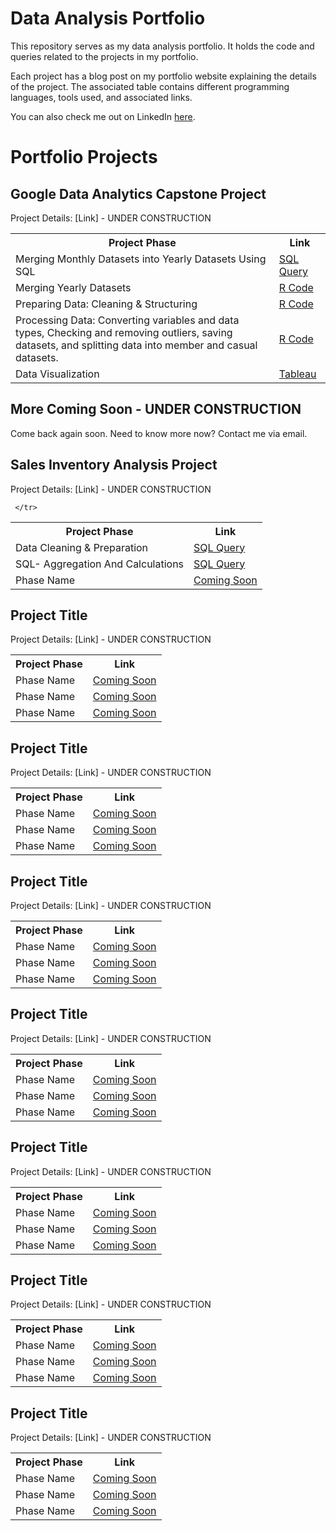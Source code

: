 # Data Analysis Portfolio
This repository serves as my data analysis portfolio.  It holds the code and queries related to the projects in my portfolio. 

Each project has a blog post on my portfolio website explaining the details of the project. The associated table contains different programming languages, tools used, and associated links. 

You can also check me out on LinkedIn <a href="www.linkedin.com/in//clairescanlon">here</a>. 


<h1> Portfolio Projects </h1>

<h2><b> Google Data Analytics Capstone Project   </h2></b>
Project Details: [Link] - UNDER CONSTRUCTION
</head>
<body>

<table>
 
  <tr>
<th>Project Phase</th>
<th> Link </th>
  </tr>
  <tr>
    <td> Merging Monthly Datasets into Yearly Datasets Using SQL </td></td>
    <td> <a href=" "> SQL Query </a> </td></td>
  </tr>
  
  <tr>
    <td> Merging Yearly Datasets </td></td>
    <td> <a href="https://github.com/clairescanlon/CyclisticBikeData/blob/portfolio/Phase2_MergingDatasets"> R Code </a> </td></td>
  </tr>
  
  <tr>
    <td> Preparing Data: Cleaning & Structuring </td></td>
    <td> <a href="https://github.com/clairescanlon/CyclisticBikeData/blob/portfolio/Phase2_PreparingData"> R Code </a> </td></td>
  </tr>
 
  <tr>
    <td> Processing Data: Converting variables and data types, Checking and removing outliers, saving datasets, and splitting data into member and casual datasets. </td></td>
    <td> <a href="https://github.com/clairescanlon/CyclisticBikeData/blob/portfolio/Phase2_PreparingData"> R Code </a> </td></td>
  </tr>
  
  <tr>
    <td> Data Visualization </td></td>
    <td> <a href="https://public.tableau.com/views/CyclisticBikeRideData/MostPopularStartStations?:language=en-US&:display_count=n&:origin=viz_share_link"> Tableau </a> </td></td>
  </tr> 


</table>

<h2><b> More Coming Soon - UNDER CONSTRUCTION </h2></b>
Come back again soon. Need to know more now? Contact me via email. 

<h2><b> Sales Inventory Analysis Project </h2></b>
 Project Details: [Link] - UNDER CONSTRUCTION
<table>
 
  <tr>
<th>Project Phase</th>
<th> Link </th>
  </tr>

     </tr>
  <tr>
    <td> Data Cleaning & Preparation </td></td>
    <td> <a href="LINK"> SQL Query </a> </td></td>
  </tr>
  
  <tr>
    <td> SQL- Aggregation And Calculations </td></td>
    <td> <a href="https://github.com/clairescanlon/SalesInventoryAnalysis/blob/portfolio/Aggregation_Calculations"> SQL Query </a> </td></td>
  </tr>

   </tr>
  <tr>
    <td> Phase Name </td></td>
    <td> <a href="LINK"> Coming Soon </a> </td></td>
  </tr>
</table>

<h2><b> Project Title </h2></b>
 Project Details: [Link] - UNDER CONSTRUCTION
<table>
 
  <tr>
<th>Project Phase</th>
<th> Link </th>
  </tr>
  <tr>
    <td> Phase Name </td></td>
    <td> <a href="LINK"> Coming Soon </a> </td></td>
  </tr>

   </tr>
  <tr>
    <td> Phase Name </td></td>
    <td> <a href="LINK"> Coming Soon </a> </td></td>
  </tr>

   </tr>
  <tr>
    <td> Phase Name </td></td>
    <td> <a href="LINK"> Coming Soon </a> </td></td>
  </tr>
</table>

<h2><b> Project Title </h2></b>
 Project Details: [Link] - UNDER CONSTRUCTION
<table>
 
  <tr>
<th>Project Phase</th>
<th> Link </th>
  </tr>
  <tr>
    <td> Phase Name </td></td>
    <td> <a href="LINK"> Coming Soon </a> </td></td>
  </tr>

   </tr>
  <tr>
    <td> Phase Name </td></td>
    <td> <a href="LINK"> Coming Soon </a> </td></td>
  </tr>

   </tr>
  <tr>
    <td> Phase Name </td></td>
    <td> <a href="LINK"> Coming Soon </a> </td></td>
  </tr>
</table>

<h2><b> Project Title </h2></b>
 Project Details: [Link] - UNDER CONSTRUCTION
<table>
 
  <tr>
<th>Project Phase</th>
<th> Link </th>
  </tr>
  <tr>
    <td> Phase Name </td></td>
    <td> <a href="LINK"> Coming Soon </a> </td></td>
  </tr>

   </tr>
  <tr>
    <td> Phase Name </td></td>
    <td> <a href="LINK"> Coming Soon </a> </td></td>
  </tr>

   </tr>
  <tr>
    <td> Phase Name </td></td>
    <td> <a href="LINK"> Coming Soon </a> </td></td>
  </tr>
</table>

<h2><b> Project Title </h2></b>
 Project Details: [Link] - UNDER CONSTRUCTION
<table>
 
  <tr>
<th>Project Phase</th>
<th> Link </th>
  </tr>
  <tr>
    <td> Phase Name </td></td>
    <td> <a href="LINK"> Coming Soon </a> </td></td>
  </tr>

   </tr>
  <tr>
    <td> Phase Name </td></td>
    <td> <a href="LINK"> Coming Soon </a> </td></td>
  </tr>

   </tr>
  <tr>
    <td> Phase Name </td></td>
    <td> <a href="LINK"> Coming Soon </a> </td></td>
  </tr>
</table>

<h2><b> Project Title </h2></b>
 Project Details: [Link] - UNDER CONSTRUCTION
<table>
 
  <tr>
<th>Project Phase</th>
<th> Link </th>
  </tr>
  <tr>
    <td> Phase Name </td></td>
    <td> <a href="LINK"> Coming Soon </a> </td></td>
  </tr>

   </tr>
  <tr>
    <td> Phase Name </td></td>
    <td> <a href="LINK"> Coming Soon </a> </td></td>
  </tr>

   </tr>
  <tr>
    <td> Phase Name </td></td>
    <td> <a href="LINK"> Coming Soon </a> </td></td>
  </tr>
</table>

<h2><b> Project Title </h2></b>
 Project Details: [Link] - UNDER CONSTRUCTION
<table>
 
  <tr>
<th>Project Phase</th>
<th> Link </th>
  </tr>
  <tr>
    <td> Phase Name </td></td>
    <td> <a href="LINK"> Coming Soon </a> </td></td>
  </tr>

   </tr>
  <tr>
    <td> Phase Name </td></td>
    <td> <a href="LINK"> Coming Soon </a> </td></td>
  </tr>

   </tr>
  <tr>
    <td> Phase Name </td></td>
    <td> <a href="LINK"> Coming Soon </a> </td></td>
  </tr>
</table>

<h2><b> Project Title </h2></b>
 Project Details: [Link] - UNDER CONSTRUCTION
<table>
 
  <tr>
<th>Project Phase</th>
<th> Link </th>
  </tr>
  <tr>
    <td> Phase Name </td></td>
    <td> <a href="LINK"> Coming Soon </a> </td></td>
  </tr>

   </tr>
  <tr>
    <td> Phase Name </td></td>
    <td> <a href="LINK"> Coming Soon </a> </td></td>
  </tr>

   </tr>
  <tr>
    <td> Phase Name </td></td>
    <td> <a href="LINK"> Coming Soon </a> </td></td>
  </tr>
</table>

